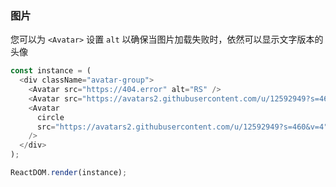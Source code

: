 ### 图片

您可以为 `<Avatar>` 设置 `alt` 以确保当图片加载失败时，依然可以显示文字版本的头像

<!--start-code-->

```js
const instance = (
  <div className="avatar-group">
    <Avatar src="https://404.error" alt="RS" />
    <Avatar src="https://avatars2.githubusercontent.com/u/12592949?s=460&v=4" />
    <Avatar
      circle
      src="https://avatars2.githubusercontent.com/u/12592949?s=460&v=4"
    />
  </div>
);

ReactDOM.render(instance);
```

<!--end-code-->
